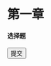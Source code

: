 <link rel="stylesheet" type="text/css" href="../assets/xui.css">
<script type="text/javascript" src="../assets/xui.js"></script>

# 第一章

#### 选择题

<div id="junior-content"></div>
<button class="xui_btn xui_btn_default junior-submit">提交</button>

<script>
var btn = document.querySelector('.junior-submit');
btn.addEventListener('click',() => {
  xui.prompt({
    tips: '提示',
    text: '确定交卷了吗?',
    isShowClose: true,
    confirmBtn: {
      text: 'ok',
      fn() {
        xui.message('you clicked ok');
      }
    },
    cancelBtn: {
      text: 'cancel',
      fn() {
        xui.message('you clicked cancel');
      }
    },
  });
})
</script>
<script type="text/javascript" src="./data&render/junior.js"></script>
<script type="text/javascript" src="./data&render/render.js"></script>
